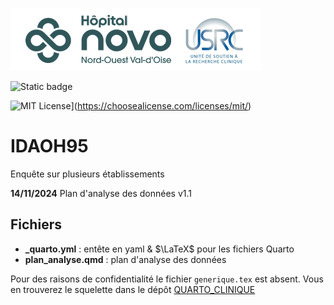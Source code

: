 
![USRC](novo_usrc.png)

<!-- badges: start -->

![Static badge](https://img.shields.io/badge/PAS-termin%C3%A9-green)

![MIT License](https://img.shields.io/badge/License-MIT-green.svg)](https://choosealicense.com/licenses/mit/)

<!-- badges: end -->


# IDAOH95

Enquête sur plusieurs établissements


**14/11/2024** Plan d'analyse des données v1.1

## Fichiers

- **_quarto.yml** : entête en yaml & $\LaTeX$ pour les fichiers Quarto
- **plan_analyse.qmd** : plan d'analyse des données

Pour des raisons de confidentialité le fichier `generique.tex` est absent. Vous en trouverez le squelette dans le dépôt [QUARTO_CLINIQUE](https://github.com/philippemichel/quarto_clinique.git)
